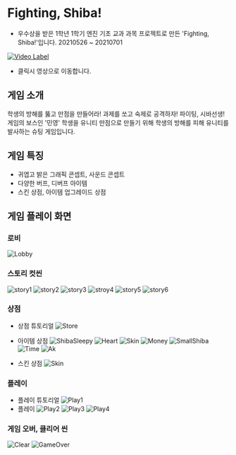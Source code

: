 # Fighting, Shiba!

* 우수상을 받은 1학년 1학기 엔진 기초 교과 과목 프로젝트로 만든 'Fighting, Shiba!'입니다. 
20210526 ~ 20210701

[![Video Label](https://img.youtube.com/vi/d36qKLiICJA/0.jpg)](https://youtu.be/d36qKLiICJA)
* 클릭시 영상으로 이동합니다.

## 게임 소개
학생의 방해를 뚫고 만점을 만들어라! 과제를 쏘고 숙제로 공격하자! 파이팅, 시바선생! 게임의 보스인 '민영' 학생을 유니티 만점으로 만들기 위해 학생의 방해를 피해 유니티를 발사하는 슈팅 게임입니다.

## 게임 특징
* 귀엽고 밝은 그래픽 콘셉트, 사운드 콘셉트
* 다양한 버프, 디버프 아이템
* 스킨 상점, 아이템 업그레이드 상점

## 게임 플레이 화면
### 로비
![Lobby](https://user-images.githubusercontent.com/77655318/170050941-e301c4b1-6c46-44ff-81df-4267e7f387a4.png)

### 스토리 컷씬
![story1](https://user-images.githubusercontent.com/77655318/170051070-cbceba0d-ae25-4f33-b33b-ebbec8fa5bf6.png)
![story2](https://user-images.githubusercontent.com/77655318/170051093-c5fea62c-277a-44a9-aefb-e5914d538db5.png)
![story3](https://user-images.githubusercontent.com/77655318/170051114-0b147090-6d13-4fc5-8525-3c93b0d50a32.png)
![stroy4](https://user-images.githubusercontent.com/77655318/170051160-45f26c68-c4c3-4005-8ab9-8b03c36505d6.png)
![story5](https://user-images.githubusercontent.com/77655318/170051126-37f2c06c-cf2f-4f74-8cfb-38b36dd75fd4.png)
![story6](https://user-images.githubusercontent.com/77655318/170051137-9e34c915-85cd-4f9f-924d-e65eb48ce9ef.png)

### 상점
* 상점 튜토리얼
![Store](https://user-images.githubusercontent.com/77655318/170051656-2244ba89-692e-4c05-8d5b-9b8b8cc33535.png)

* 아이템 상점
![ShibaSleepy](https://user-images.githubusercontent.com/77655318/170052411-5fa4a016-78de-4e57-8dde-7ad73df2b636.png)
![Heart](https://user-images.githubusercontent.com/77655318/170051587-b4ce1c0c-c041-44b4-9b94-cb74869b3c04.png)
![Skin](https://user-images.githubusercontent.com/77655318/170051566-8bdecb29-7b4e-4f07-aecd-d53afa78906b.png)
![Money](https://user-images.githubusercontent.com/77655318/170052157-ac599784-28cd-4e88-aea3-8ef3edd85d0b.png)
![SmallShiba](https://user-images.githubusercontent.com/77655318/170051570-e3a97069-5922-4eb1-a28f-916cc2208235.png)
![Time](https://user-images.githubusercontent.com/77655318/170051573-4a3269e1-30d5-4f81-964c-47c4394f0891.png)
![Ak](https://user-images.githubusercontent.com/77655318/170051579-3e68d958-99dd-4fdf-b2de-9418bb0ab034.png)

* 스킨 상점
![Skin](https://user-images.githubusercontent.com/77655318/170051774-0c004d85-6ceb-4e63-beaa-7126f15e93c8.png)

### 플레이
* 플레이 튜토리얼
![Play1](https://user-images.githubusercontent.com/77655318/170051858-cd464847-9c35-4cc0-bcf7-f84c1814fcf4.png)
* 플레이
![Play2](https://user-images.githubusercontent.com/77655318/170051869-c1003541-07a6-48c0-ac29-3a7b8f523554.png)
![Play3](https://user-images.githubusercontent.com/77655318/170051874-244a9874-a8d2-464d-8973-712a83bffc88.png)
![Play4](https://user-images.githubusercontent.com/77655318/170051888-3b079466-b141-4a76-828d-5a8ed389adff.png)

### 게임 오버, 클리어 씬
![Clear](https://user-images.githubusercontent.com/77655318/170052228-d695fd56-25d9-40b2-8e88-c1fa4363732a.png)
![GameOver](https://user-images.githubusercontent.com/77655318/170052239-0f440346-6d89-4b90-b424-04b94fa04261.png)

